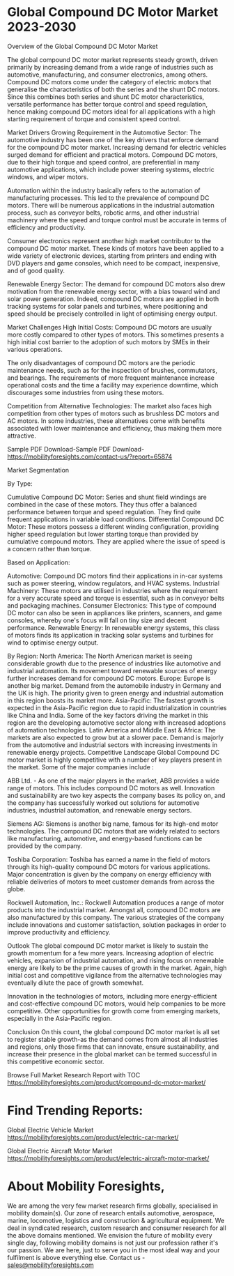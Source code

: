 # Global Compound DC Motor Market 2023-2030
Overview of the Global Compound DC Motor Market

The global compound DC motor market represents steady growth, driven primarily by increasing demand from a wide range of industries such as automotive, manufacturing, and consumer electronics, among others. Compound DC motors come under the category of electric motors that generalise the characteristics of both the series and the shunt DC motors. Since this combines both series and shunt DC motor characteristics, versatile performance has better torque control and speed regulation, hence making compound DC motors ideal for all applications with a high starting requirement of torque and consistent speed control.

Market Drivers
Growing Requirement in the Automotive Sector: The automotive industry has been one of the key drivers that enforce demand for the compound DC motor market. Increasing demand for electric vehicles surged demand for efficient and practical motors. Compound DC motors, due to their high torque and speed control, are preferential in many automotive applications, which include power steering systems, electric windows, and wiper motors.

Automation within the industry basically refers to the automation of manufacturing processes. This led to the prevalence of compound DC motors. There will be numerous applications in the industrial automation process, such as conveyor belts, robotic arms, and other industrial machinery where the speed and torque control must be accurate in terms of efficiency and productivity.

Consumer electronics represent another high market contributor to the compound DC motor market. These kinds of motors have been applied to a wide variety of electronic devices, starting from printers and ending with DVD players and game consoles, which need to be compact, inexpensive, and of good quality.

Renewable Energy Sector: The demand for compound DC motors also drew motivation from the renewable energy sector, with a bias toward wind and solar power generation. Indeed, compound DC motors are applied in both tracking systems for solar panels and turbines, where positioning and speed should be precisely controlled in light of optimising energy output.

Market Challenges
High Initial Costs: Compound DC motors are usually more costly compared to other types of motors. This sometimes presents a high initial cost barrier to the adoption of such motors by SMEs in their various operations.

The only disadvantages of compound DC motors are the periodic maintenance needs, such as for the inspection of brushes, commutators, and bearings. The requirements of more frequent maintenance increase operational costs and the time a facility may experience downtime, which discourages some industries from using these motors.

Competition from Alternative Technologies: The market also faces high competition from other types of motors such as brushless DC motors and AC motors. In some industries, these alternatives come with benefits associated with lower maintenance and efficiency, thus making them more attractive.

Sample PDF Download-Sample PDF Download- https://mobilityforesights.com/contact-us/?report=65874




Market Segmentation

By Type:

Cumulative Compound DC Motor: Series and shunt field windings are combined in the case of these motors. They thus offer a balanced performance between torque and speed regulation. They find quite frequent applications in variable load conditions.
Differential Compound DC Motor: These motors possess a different winding configuration, providing higher speed regulation but lower starting torque than provided by cumulative compound motors. They are applied where the issue of speed is a concern rather than torque.

Based on Application:

Automotive: Compound DC motors find their applications in in-car systems such as power steering, window regulators, and HVAC systems.
Industrial Machinery: These motors are utilised in industries where the requirement for a very accurate speed and torque is essential, such as in conveyor belts and packaging machines.
Consumer Electronics: This type of compound DC motor can also be seen in appliances like printers, scanners, and game consoles, whereby one's focus will fall on tiny size and decent performance.
Renewable Energy: In renewable energy systems, this class of motors finds its application in tracking solar systems and turbines for wind to optimise energy output.

By Region:
North America: The North American market is seeing considerable growth due to the presence of industries like automotive and industrial automation. Its movement toward renewable sources of energy further increases demand for compound DC motors.
Europe: Europe is another big market. Demand from the automobile industry in Germany and the UK is high. The priority given to green energy and industrial automation in this region boosts its market more.
Asia-Pacific: The fastest growth is expected in the Asia-Pacific region due to rapid industrialization in countries like China and India. Some of the key factors driving the market in this region are the developing automotive sector along with increased adoptions of automation technologies.
Latin America and Middle East & Africa: The markets are also expected to grow but at a slower pace. Demand is majorly from the automotive and industrial sectors with increasing investments in renewable energy projects.
Competitive Landscape
Global Compound DC motor market is highly competitive with a number of key players present in the market. Some of the major companies include :

ABB Ltd. - As one of the major players in the market, ABB provides a wide range of motors. This includes compound DC motors as well. Innovation and sustainability are two key aspects the company bases its policy on, and the company has successfully worked out solutions for automotive industries, industrial automation, and renewable energy sectors.

Siemens AG: Siemens is another big name, famous for its high-end motor technologies. The compound DC motors that are widely related to sectors like manufacturing, automotive, and energy-based functions can be provided by the company.

Toshiba Corporation: Toshiba has earned a name in the field of motors through its high-quality compound DC motors for various applications. Major concentration is given by the company on energy efficiency with reliable deliveries of motors to meet customer demands from across the globe.

Rockwell Automation, Inc.: Rockwell Automation produces a range of motor products into the industrial market. Amongst all, compound DC motors are also manufactured by this company. The various strategies of the company include innovations and customer satisfaction, solution packages in order to improve productivity and efficiency.

Outlook
The global compound DC motor market is likely to sustain the growth momentum for a few more years. Increasing adoption of electric vehicles, expansion of industrial automation, and rising focus on renewable energy are likely to be the prime causes of growth in the market. Again, high initial cost and competitive vigilance from the alternative technologies may eventually dilute the pace of growth somewhat.

Innovation in the technologies of motors, including more energy-efficient and cost-effective compound DC motors, would help companies to be more competitive. Other opportunities for growth come from emerging markets, especially in the Asia-Pacific region.

Conclusion On this count, the global compound DC motor market is all set to register stable growth-as the demand comes from almost all industries and regions, only those firms that can innovate, ensure sustainability, and increase their presence in the global market can be termed successful in this competitive economic sector.





Browse Full Market Research Report with TOC
https://mobilityforesights.com/product/compound-dc-motor-market/





# Find Trending Reports:
Global Electric Vehicle Market https://mobilityforesights.com/product/electric-car-market/

Global Electric Aircraft Motor Market https://mobilityforesights.com/product/electric-aircraft-motor-market/





# About Mobility Foresights,
We are among the very few market research firms globally, specialised in mobility domain(s). Our zone of research entails automotive, aerospace, marine, locomotive, logistics and construction & agricultural equipment. We deal in syndicated research, custom research and consumer research for all the above domains mentioned.
We envision the future of mobility every single day, following mobility domains is not just our profession rather it's our passion. We are here, just to serve you in the most ideal way and your fulfilment is above everything else. Contact us -  sales@mobilityforesights.com 





